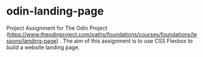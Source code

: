 # odin-landing-page
Project Assignment for The Odin Project (https://www.theodinproject.com/paths/foundations/courses/foundations/lessons/landing-page) . The aim of this assignment is to use CSS Flexbox to build a website landing page.
